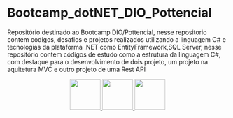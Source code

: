# Bootcamp_dotNET_DIO_Pottencial



Repositório destinado ao Bootcamp DIO/Pottencial, nesse repositorio contem codigos, desafios e projetos realizados utilizando a linguagem C# e tecnologias da plataforma .NET
como EntityFramework,SQL Server, nesse repositório contem códigos de estudo como a estrutura da linguagem C#, com destaque para o desenvolvimento de dois projeto, um projeto na aquitetura MVC e outro projeto de uma Rest API

<div align="center">
  <a href="https://github.com/RamonPPessoa">
  

    
  <img height ="70" width="70" src = "https://cdn.jsdelivr.net/gh/devicons/devicon/icons/csharp/csharp-original.svg" />
  <img height ="70" width="70" src="https://cdn.jsdelivr.net/gh/devicons/devicon/icons/dot-net/dot-net-original-wordmark.svg" />
  <img height ="70" width="70" src="https://cdn.jsdelivr.net/gh/devicons/devicon/icons/microsoftsqlserver/microsoftsqlserver-plain-wordmark.svg" />
          
 


  </div>
    </div>
   
 
